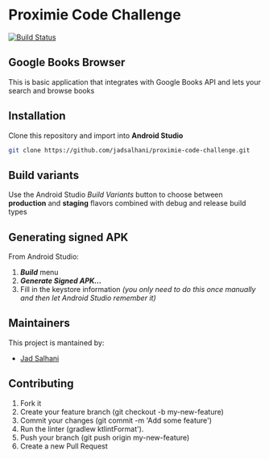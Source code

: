 # Proximie Code Challenge

[![Build Status](https://travis-ci.com/jadsalhani/proximie-code-challenge.svg?branch=master)](https://travis-ci.com/jadsalhani/proximie-code-challenge) 

## Google Books Browser 

This is basic application that integrates with Google Books API and lets your search and browse books

## Installation
Clone this repository and import into **Android Studio**
```bash
git clone https://github.com/jadsalhani/proximie-code-challenge.git
```

## Build variants
Use the Android Studio *Build Variants* button to choose between **production** and **staging** flavors combined with debug and release build types


## Generating signed APK
From Android Studio:
1. ***Build*** menu
2. ***Generate Signed APK...***
3. Fill in the keystore information *(you only need to do this once manually and then let Android Studio remember it)*

## Maintainers
This project is mantained by:
* [Jad Salhani](http://github.com/jadsalhani)


## Contributing

1. Fork it
2. Create your feature branch (git checkout -b my-new-feature)
3. Commit your changes (git commit -m 'Add some feature')
4. Run the linter (gradlew ktlintFormat').
5. Push your branch (git push origin my-new-feature)    
6. Create a new Pull Request